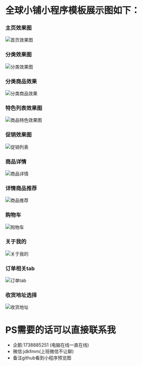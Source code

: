 # 全球小铺小程序模板展示图如下：

### 主页效果图
![首页效果图](./20180817092509.png)

### 分类效果图
![分类效果图](./20180817092530.png)

### 分类商品效果

![分类商品效果](./20180816165423.png)

### 特色列表效果图

![商品特色效果图](./20180817092606.png)

### 促销效果图
![促销列表](./20180817092620.png)

### 商品详情
![商品详情](./20180817093134.png)

### 详情商品推荐

![商品推荐](./20180817093158.png)

### 购物车

![购物车](./20180817093216.png)

### 关于我的

![关于我的](./20180817093018.png)

### 订单相关tab

![订单tab](./20180817093247.png)

### 收货地址选择

![收货地址](./20180817093341.png)



# PS需要的话可以直接联系我
* 企鹅:1738885251 (电脑在线一直在线)
* 微信:jdkfmm(上班微信不让聊)
* 备注github看到小程序预览图